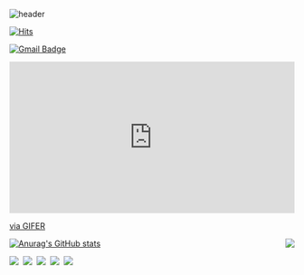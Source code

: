 ![header](https://capsule-render.vercel.app/api?height=200&fontSize=150&animation=fadeIn&fontColor=bd846b&&color=cead94)

 [![Hits](https://hits.seeyoufarm.com/api/count/incr/badge.svg?url=https%3A%2F%2Fgithub.com%2Ffkwsur&count_bg=%23FFC6F7&title_bg=%239D6A57&icon=&icon_color=%23E7E7E7&title=hits&edge_flat=true)](https://hits.seeyoufarm.com)

[![Gmail Badge](https://img.shields.io/badge/Gmail-d14836?style=flat-square&logo=Gmail&logoColor=white&link=mailto:guswl543210@gmail.com)](mailto:guswl543210@gmail.com)

<div style="padding-top:53.263%;position:relative;"><iframe src="https://gifer.com/embed/C5Q5" width="100%" height="100%" style='position:absolute;top:0;left:0;' frameBorder="0" allowFullScreen></iframe></div><p><a href="https://gifer.com">via GIFER</a></p>


<img align="right" src="https://thumbs.gfycat.com/OddballFormalCat-max-1mb.gif"/>


[![Anurag's GitHub stats](https://github-readme-stats.vercel.app/api?username=fkwsur&show_icons=true&theme=radical)](https://github.com/anuraghazra/github-readme-stats)


 <p><img src="https://img.shields.io/badge/React-61DAFB?style=flat&logo=React&logoColor=white"/>&nbsp
 <img src="https://img.shields.io/badge/Node.js-339933?style=flat&logo=node-dot-js&logoColor=white"/>&nbsp
 <img src="https://img.shields.io/badge/Mysql-E6B91E?style=flat-square&logo=MySql&logoColor=white"/></a>&nbsp
 <img src="https://img.shields.io/badge/MongoDB-6DB33F?style=flat-square&logo=MongoDB&logoColor=white"/></a>&nbsp
 <img src="https://img.shields.io/badge/aws-333664?style=flat-square&logo=amazon-aws&logoColor=white"/></a>&nbsp</p>
